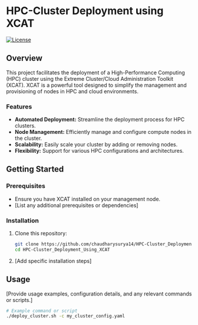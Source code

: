 # HPC-Cluster Deployment using XCAT

[![License](https://img.shields.io/badge/License-MIT-blue.svg)](LICENSE)

## Overview

This project facilitates the deployment of a High-Performance Computing (HPC) cluster using the Extreme Cluster/Cloud Administration Toolkit (XCAT). XCAT is a powerful tool designed to simplify the management and provisioning of nodes in HPC and cloud environments.

### Features

- **Automated Deployment:** Streamline the deployment process for HPC clusters.
- **Node Management:** Efficiently manage and configure compute nodes in the cluster.
- **Scalability:** Easily scale your cluster by adding or removing nodes.
- **Flexibility:** Support for various HPC configurations and architectures.

## Getting Started

### Prerequisites

- Ensure you have XCAT installed on your management node.
- [List any additional prerequisites or dependencies]

### Installation

1. Clone this repository:

    ```bash
    git clone https://github.com/chaudharysurya14/HPC-Cluster_Deployment_Using_XCAT.git
    cd HPC-Cluster_Deployment_Using_XCAT
    ```

2. [Add specific installation steps]

## Usage

[Provide usage examples, configuration details, and any relevant commands or scripts.]

```bash
# Example command or script
./deploy_cluster.sh -c my_cluster_config.yaml
